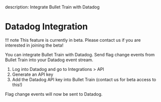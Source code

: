 description: Integrate Bullet Train with Datadog

# Datadog Integration

!!! note
    This feature is currently in beta. Please contact us if you are interested in joining the beta!

You can integrate Bullet Train with Datadog. Send flag change events from Bullet Train into your Datadog event stream.

1. Log into Datadog and go to Integrations > API
2. Generate an API key
3. Add the Datadog API key into Bullet Train (contact us for beta access to this!)

Flag change events will now be sent to Datadog.
